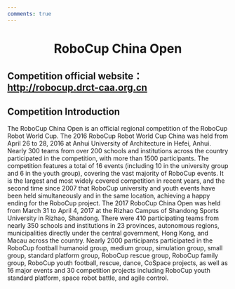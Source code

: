 ```yaml
---
comments: true
---
```


# <center>RoboCup China Open</center>

## Competition official website：<http://robocup.drct-caa.org.cn>

## Competition Introduction

The RoboCup China Open is an official regional competition of the RoboCup Robot World Cup. The 2016 RoboCup Robot World Cup China was held from April 26 to 28, 2016 at Anhui University of Architecture in Hefei, Anhui. Nearly 300 teams from over 200 schools and institutions across the country participated in the competition, with more than 1500 participants. The competition features a total of 16 events (including 10 in the university group and 6 in the youth group), covering the vast majority of RoboCup events. It is the largest and most widely covered competition in recent years, and the second time since 2007 that RoboCup university and youth events have been held simultaneously and in the same location, achieving a happy ending for the RoboCup project.
The 2017 RoboCup China Open was held from March 31 to April 4, 2017 at the Rizhao Campus of Shandong Sports University in Rizhao, Shandong. There were 410 participating teams from nearly 350 schools and institutions in 23 provinces, autonomous regions, municipalities directly under the central government, Hong Kong, and Macau across the country. Nearly 2000 participants participated in the RoboCup football humanoid group, medium group, simulation group, small group, standard platform group, RoboCup rescue group, RoboCup family group, RoboCup youth football, rescue, dance, CoSpace projects, as well as 16 major events and 30 competition projects including RoboCup youth standard platform, space robot battle, and agile control.
